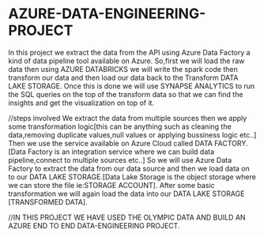 # AZURE-DATA-ENGINEERING-PROJECT
In this project we extract the data from the API using Azure Data Factory a kind of data pipeline tool available on Azure.
So,first we will load the raw data then using AZURE DATABRICKS we will write the spark code then transform our data and then load our data back to the Transform DATA LAKE STORAGE.
Once this is done we will use SYNAPSE ANALYTICS to run the SQL queries on the top of the transform data so that we can find the insights and get the visualization on top of it.


//steps involved
We extract the data from multiple sources then we apply some transformation logic[this can be anything such as cleaning the data,removing duplicate values,null values or applying bussiness logic etc..]
Then we use the service available on Azure Cloud called DATA FACTORY.[Data Factory is an integration service where we can build data pipeline,connect to multiple sources etc..]
So we will use Azure Data Factory to extract the data from our data source and then we load data on to our DATA LAKE STORAGE.[Data Lake Storage is the object storage where we can store the file ie:STORAGE ACCOUNT].
After some basic transformation we will again load the data into our DATA LAKE STORAGE [TRANSFORMED DATA].

//IN THIS PROJECT WE HAVE USED THE OLYMPIC DATA AND BUILD AN AZURE END TO END DATA-ENGINEERING PROJECT.
